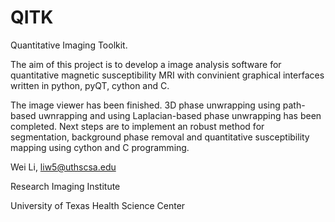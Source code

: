 # QITK
Quantitative Imaging Toolkit. 

The aim of this project is to develop a image analysis software for quantitative magnetic susceptibility MRI with convinient graphical interfaces written in python, pyQT, cython and C.

The image viewer has been finished. 3D phase unwrapping using path-based uwnrapping and using Laplacian-based phase unwrapping has been completed. Next steps are to implement an robust method for segmentation, background phase removal and quantitative susceptibility mapping using cython and C programming.

Wei Li, liw5@uthscsa.edu

Research Imaging Institute

University of Texas Health Science Center

